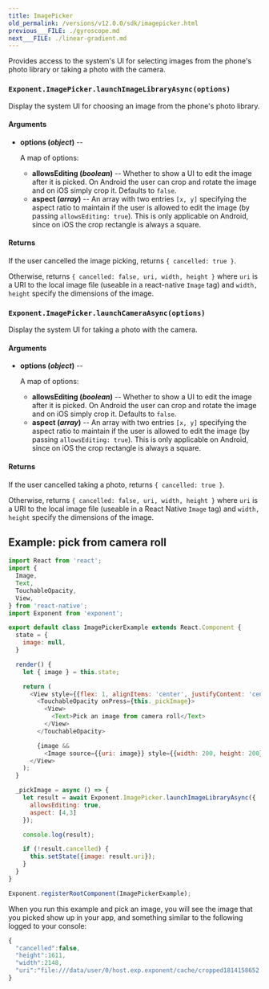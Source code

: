 ```yaml
---
title: ImagePicker
old_permalink: /versions/v12.0.0/sdk/imagepicker.html
previous___FILE: ./gyroscope.md
next___FILE: ./linear-gradient.md
---
```


Provides access to the system's UI for selecting images from the phone's photo library or taking a photo with the camera.

### `Exponent.ImagePicker.launchImageLibraryAsync(options)`

Display the system UI for choosing an image from the phone's photo library.

#### Arguments

-   **options (_object_)** --

      A map of options:

    -   **allowsEditing (_boolean_)** -- Whether to show a UI to edit the image after it is picked. On Android the user can crop and rotate the image and on iOS simply crop it. Defaults to `false`.
    -   **aspect (_array_)** -- An array with two entries `[x, y]` specifying the aspect ratio to maintain if the user is allowed to edit the image (by passing `allowsEditing: true`). This is only applicable on Android, since on iOS the crop rectangle is always a square.

#### Returns

If the user cancelled the image picking, returns `{ cancelled: true }`.

Otherwise, returns `{ cancelled: false, uri, width, height }` where `uri` is a URI to the local image file (useable in a react-native `Image` tag) and `width, height` specify the dimensions of the image.

### `Exponent.ImagePicker.launchCameraAsync(options)`

Display the system UI for taking a photo with the camera.

#### Arguments

-   **options (_object_)** --

      A map of options:

    -   **allowsEditing (_boolean_)** -- Whether to show a UI to edit the image after it is picked. On Android the user can crop and rotate the image and on iOS simply crop it. Defaults to `false`.
    -   **aspect (_array_)** -- An array with two entries `[x, y]` specifying the aspect ratio to maintain if the user is allowed to edit the image (by passing `allowsEditing: true`). This is only applicable on Android, since on iOS the crop rectangle is always a square.

#### Returns

If the user cancelled taking a photo, returns `{ cancelled: true }`.

Otherwise, returns `{ cancelled: false, uri, width, height }` where `uri` is a URI to the local image file (useable in a React Native `Image` tag) and `width, height` specify the dimensions of the image.

## Example: pick from camera roll

```javascript
import React from 'react';
import {
  Image,
  Text,
  TouchableOpacity,
  View,
} from 'react-native';
import Exponent from 'exponent';

export default class ImagePickerExample extends React.Component {
  state = {
    image: null,
  }

  render() {
    let { image } = this.state;

    return (
      <View style={{flex: 1, alignItems: 'center', justifyContent: 'center'}}>
        <TouchableOpacity onPress={this._pickImage}>
          <View>
            <Text>Pick an image from camera roll</Text>
          </View>
        </TouchableOpacity>

        {image &&
          <Image source={{uri: image}} style={{width: 200, height: 200}} /> }
      </View>
    );
  }

  _pickImage = async () => {
    let result = await Exponent.ImagePicker.launchImageLibraryAsync({
      allowsEditing: true,
      aspect: [4,3]
    });

    console.log(result);

    if (!result.cancelled) {
      this.setState({image: result.uri});
    }
  }
}

Exponent.registerRootComponent(ImagePickerExample);
```

When you run this example and pick an image, you will see the image that you picked show up in your app, and something similar to the following logged to your console:

```javascript
{
  "cancelled":false,
  "height":1611,
  "width":2148,
  "uri":"file:///data/user/0/host.exp.exponent/cache/cropped1814158652.jpg"
}
```

